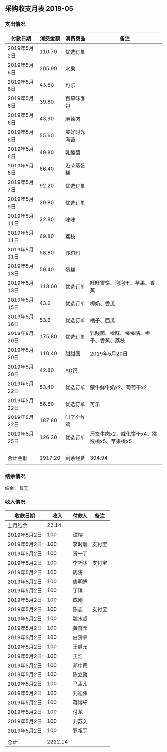 ## 采购收支月表 2019-05

### 支出情况

| 付款日期     | 消费金额 | 消费商品     | 备注    |
| ------------ | -------- | ------------ | ------- |
| 2019年5月2日 | 110.70   | 优选订单     |         |
| 2019年5月6日 | 205.90   | 水果         |         |
| 2019年5月6日 | 43.80    | 可乐         |         |
| 2019年5月6日 | 39.80    | 百草味面包   |         |
| 2019年5月6日 | 43.90    | 麻辣肉       |         |
| 2019年5月6日 | 55.60    | 美好时光海苔 |         |
| 2019年5月6日 | 49.80    | 乳酸菌       |         |
| 2019年5月6日 | 66.40    | 港荣蒸蛋糕   |         |
| 2019年5月7日 | 92.20    | 优选订单     |         |
| 2019年5月9日 | 29.80    | 优选订单     |         |
| 2019年5月11日 | 22.80 | 咪咪   ||
| 2019年5月11日 | 69.80 | 荔枝   ||
| 2019年5月11日 | 58.80 | 沙琪玛 | |
| 2019年5月13日 | 59.40  | 蛋糕     |                              |
| 2019年5月13日 | 118.00 | 优选订单 | 旺旺雪饼、泡泡干、苹果、香蕉 |
| 2019年5月15日 | 43.6 | 优选订单 | 椰奶、香瓜 |
| 2019年5月16日 | 53.6 | 优选订单 | 橘子、西瓜 |
| 2019年5月20日 | 175.80 | 优选订单 | 乳酸菌、桃酥、棒棒糖、橙子、香蕉、荔枝 |
| 2019年5月20日 | 110.40 | 甜甜圈 | 2019年5月20日 |
| 2019年5月20日 | 42.80 | AD钙 |         |
| 2019年5月22日 | 53.40 | 优选订单 | 蒙牛鲜牛奶x2、葡萄干x2 |
| 2019年5月22日 | 56.80 | 优选订单 | 可乐 |
| 2019年5月22日 | 187.80 | 叫了个炸鸡 |         |
| 2019年5月25日 | 126.30 | 优选订单 | 牙签牛肉x2、威化饼干x4、猕猴桃x5、苹果桃x5 |
|              |          |              |         |
|              |          |              |         |
|              |          |              |         |
|              |          |              |         |
| 合计金额     | 1917.20 | 剩余经费     | 304.94 |
|              |          |              |         |



### 结余情况

 结余： 暂无




### 收入情况

| 收款日期     | 收入    | 付款人 | 备注   |
| ------------ | ------- | ------ | ------ |
| 上月结余     | 22.14   |        |        |
| 2019年5月2日 | 100     | 谭榕   |        |
| 2019年5月2日 | 100     | 李时增 | 支付宝 |
| 2019年5月2日 | 100     | 贺一丁 |        |
| 2019年5月2日 | 100     | 李巧林 | 支付宝 |
| 2019年5月2日 | 100     | 周涛   |        |
| 2019年5月2日 | 100     | 唐明博 |        |
| 2019年5月2日 | 100     | 丁琪   |        |
| 2019年5月2日 | 100     | 成刚   |        |
| 2019年5月2日 | 100     | 陈志   | 支付宝 |
| 2019年5月2日 | 100     | 魏水超 |        |
| 2019年5月2日 | 100     | 黄首元 |        |
| 2019年5月2日 | 100     | 白贺卓 |        |
| 2019年5月2日 | 100     | 王启元 |        |
| 2019年5月2日 | 100     | 王浩   |        |
| 2019年5月2日 | 100     | 邓中原 |        |
| 2019年5月2日 | 100     | 陈立勋 |        |
| 2019年5月2日 | 100     | 马孟凡 |        |
| 2019年5月2日 | 100     | 刘迪伟 |        |
| 2019年5月2日 | 100     | 蒋博轩 |        |
| 2019年5月2日 | 100     | 付龙   |        |
| 2019年5月2日 | 100     | 刘苏文 |        |
| 2019年5月2日 | 100     | 罗祖军 |        |
|              |         |        |        |
| 总计         | 2222.14 |        |        |